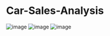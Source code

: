 # Car-Sales-Analysis
![image](https://github.com/user-attachments/assets/daa44602-d037-4c8c-ba8b-f0fe2608734d)
![image](https://github.com/user-attachments/assets/f468ebd4-f7d5-4038-8ce6-057352c6bf34)
![image](https://github.com/user-attachments/assets/c6cf8d30-0381-40a6-bd78-95a897f479ca)

